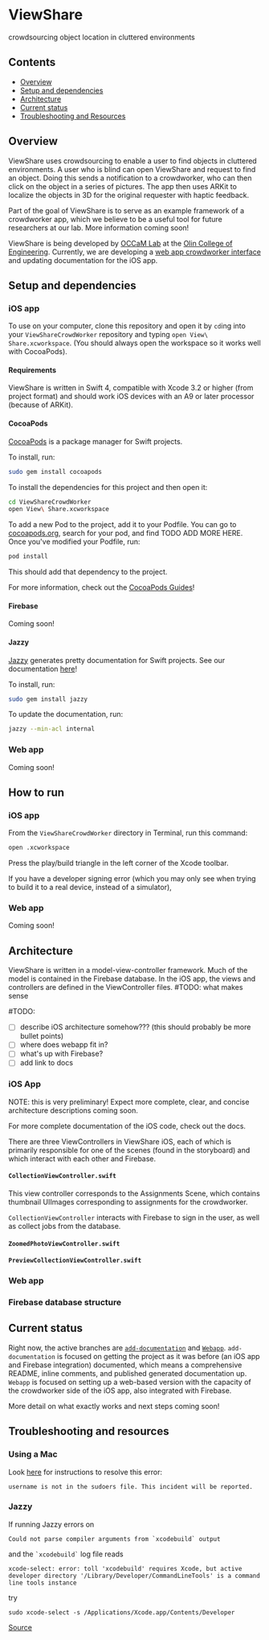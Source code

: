 # ViewShare

crowdsourcing object location in cluttered environments

## Contents

* [Overview](#Overview)
* [Setup and dependencies](#setup-and-dependencies)
* [Architecture](#architecture)
* [Current status](#current-status)
* [Troubleshooting and Resources](#troubleshooting-and-resources)


## Overview

ViewShare uses crowdsourcing to enable a user to find objects in cluttered environments. A user who is blind can open ViewShare and request to find an object. Doing this sends a notification to a crowdworker, who can then click on the object in a series of pictures. The app then uses ARKit to localize the objects in 3D for the original requester with haptic feedback.

Part of the goal of ViewShare is to serve as an example framework of a crowdworker app, which we believe to be a useful tool for future researchers at our lab. More information coming soon!

ViewShare is being developed by [OCCaM Lab](http://occam.olin.edu/) at the [Olin College of Engineering](http://olin.edu/). Currently, we are developing a [web app crowdworker interface](https://github.com/occamLab/ViewShareCrowdWorker/tree/Webapp/Webapp) and updating documentation for the iOS app.

## Setup and dependencies

### iOS app

To use on your computer, clone this repository and open it by `cd`ing into your `ViewShareCrowdWorker` repository and typing `open View\ Share.xcworkspace`. (You should always open the workspace so it works well with CocoaPods).


#### Requirements

ViewShare is written in Swift 4, compatible with Xcode 3.2 or higher (from project format) and should work iOS devices with an A9 or later processor (because of ARKit).

#### CocoaPods

[CocoaPods](https://cocoapods.org/) is a package manager for Swift projects.

To install, run:

```bash
sudo gem install cocoapods
```

To install the dependencies for this project and then open it:

```bash
cd ViewShareCrowdWorker
open View\ Share.xcworkspace
```

To add a new Pod to the project, add it to your Podfile. You can go to [cocoapods.org](cocoapods.org), search for your pod, and find TODO ADD MORE HERE. Once you've modified your Podfile, run:

```bash
pod install
```

This should add that dependency to the project.

For more information, check out the [CocoaPods Guides](guides.cocoapods.org)!

#### Firebase

Coming soon!

#### Jazzy

[Jazzy](https://github.com/realm/jazzy "Jazzy") generates pretty documentation for Swift projects. See our documentation [here](occamlab.github.io/viewshare)!

To install, run:

```bash
sudo gem install jazzy
```

To update the documentation, run:

```bash
jazzy --min-acl internal
```

### Web app

Coming soon!

## How to run

### iOS app

From the `ViewShareCrowdWorker` directory in Terminal, run this command:

```bash
open .xcworkspace
```

Press the play/build triangle in the left corner of the Xcode toolbar.

If you have a developer signing error (which you may only see when trying to build it to a real device, instead of a simulator),

### Web app

Coming soon!

## Architecture

ViewShare is written in a model-view-controller framework. Much of the model is contained in the Firebase database. In the iOS app, the views and controllers are defined in the ViewController files.
#TODO: what makes sense


#TODO:
- [ ] describe iOS architecture somehow??? (this should probably be more bullet points)
- [ ] where does webapp fit in?
- [ ] what's up with Firebase?
- [ ] add link to docs

### iOS App

NOTE: this is very preliminary! Expect more complete, clear, and concise architecture descriptions coming soon.

For more complete documentation of the iOS code, check out the docs.

There are three ViewControllers in ViewShare iOS, each of which is primarily responsible for one of the scenes (found in the storyboard) and which interact with each other and Firebase.

#### `CollectionViewController.swift`

This view controller corresponds to the Assignments Scene, which contains thumbnail UIImages corresponding to assignments for the crowdworker.

`CollectionViewController` interacts with Firebase to sign in the user, as well as collect jobs from the database.

#### `ZoomedPhotoViewController.swift`

#### `PreviewCollectionViewController.swift`

### Web app

### Firebase database structure

## Current status

Right now, the active branches are [`add-documentation`](https://github.com/occamLab/ViewShareCrowdWorker/tree/add-documentation) and [`Webapp`](https://github.com/occamLab/ViewShareCrowdWorker/tree/Webapp). `add-documentation` is focused on getting the project as it was before (an iOS app and Firebase integration) documented, which means a comprehensive README, inline comments, and published generated documentation up. `Webapp` is focused on setting up a web-based version with the capacity of the crowdworker side of the iOS app, also integrated with Firebase.

More detail on what exactly works and next steps coming soon!

## Troubleshooting and resources

### Using a Mac

Look [here](http://osxdaily.com/2014/02/06/add-user-sudoers-file-mac/ "How to Add a User to the Sudoers File in Mac OS X") for instructions to resolve this error:
```
username is not in the sudoers file. This incident will be reported.
```

### Jazzy

If running Jazzy errors on

```
Could not parse compiler arguments from `xcodebuild` output
```

and the ``` `xcodebuild` ``` log file reads

```
xcode-select: error: toll 'xcodebuild' requires Xcode, but active developer directory '/Library/Developer/CommandLineTools' is a command line tools instance
```

try

```
sudo xcode-select -s /Applications/Xcode.app/Contents/Developer
```

[Source](https://github.com/realm/jazzy/issues/781 "Jazzy issues page")
